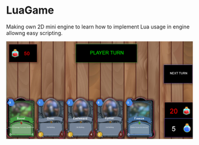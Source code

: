 # LuaGame
Making own 2D mini engine to learn how to implement Lua usage in engine allowng easy scripting.

![My image](CustomEngine/CustomEngine/Assets/stats.PNG)
